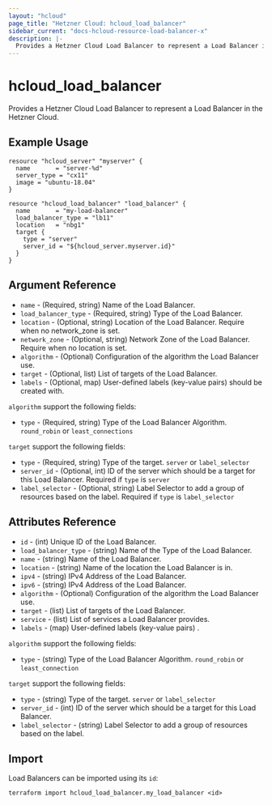 ```yaml
---
layout: "hcloud"
page_title: "Hetzner Cloud: hcloud_load_balancer"
sidebar_current: "docs-hcloud-resource-load-balancer-x"
description: |-
  Provides a Hetzner Cloud Load Balancer to represent a Load Balancer in the Hetzner Cloud.
---
```


# hcloud_load_balancer

  Provides a Hetzner Cloud Load Balancer to represent a Load Balancer in the Hetzner Cloud.

## Example Usage

```hcl
resource "hcloud_server" "myserver" {
  name       = "server-%d"
  server_type = "cx11"
  image = "ubuntu-18.04"
}

resource "hcloud_load_balancer" "load_balancer" {
  name       = "my-load-balancer"
  load_balancer_type = "lb11"
  location   = "nbg1"
  target {
    type = "server"
    server_id = "${hcloud_server.myserver.id}"
  }
}
```

## Argument Reference

- `name` - (Required, string) Name of the Load Balancer.
- `load_balancer_type` - (Required, string) Type of the Load Balancer.
- `location` - (Optional, string) Location of the Load Balancer. Require when no network_zone is set.
- `network_zone` - (Optional, string) Network Zone of the Load Balancer. Require when no location is set.
- `algorithm` - (Optional) Configuration of the algorithm the Load Balancer use.
- `target` - (Optional, list) List of targets of the Load Balancer.
- `labels` - (Optional, map) User-defined labels (key-value pairs) should be created with.

`algorithm` support the following fields:
- `type` - (Required, string) Type of the Load Balancer Algorithm. `round_robin` or `least_connections`

`target` support the following fields:
- `type` - (Required, string) Type of the target. `server` or `label_selector`
- `server_id` - (Optional, int) ID of the server which should be a target for this Load Balancer. Required if `type` is `server`
- `label_selector` - (Optional, string) Label Selector to add a group of resources based on the label. Required if `type` is `label_selector`


## Attributes Reference

- `id` - (int) Unique ID of the Load Balancer.
- `load_balancer_type` - (string) Name of the Type of the Load Balancer.
- `name` - (string) Name of the Load Balancer.
- `location` - (string) Name of the location the Load Balancer is in.
- `ipv4` - (string) IPv4 Address of the Load Balancer.
- `ipv6` - (string) IPv4 Address of the Load Balancer.
- `algorithm` - (Optional) Configuration of the algorithm the Load Balancer use.
- `target` - (list) List of targets of the Load Balancer.
- `service` - (list) List of services a Load Balancer provides.
- `labels` - (map) User-defined labels (key-value pairs) .

`algorithm` support the following fields:
- `type` - (string) Type of the Load Balancer Algorithm. `round_robin` or `least_connection`

`target` support the following fields:
- `type` - (string) Type of the target. `server` or `label_selector`
- `server_id` - (int) ID of the server which should be a target for this Load Balancer.
- `label_selector` - (string) Label Selector to add a group of resources based on the label.

## Import

Load Balancers can be imported using its `id`:

```
terraform import hcloud_load_balancer.my_load_balancer <id>
```
